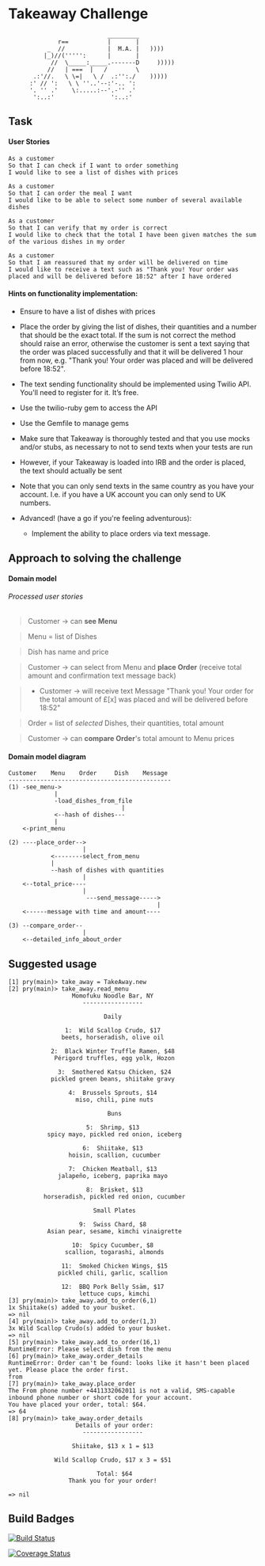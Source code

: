 Takeaway Challenge
==================
```
                            _________
              r==           |       |
           _  //            |  M.A. |   ))))
          |_)//(''''':      |       |
            //  \_____:_____.-------D     )))))
           //   | ===  |   /        \
       .:'//.   \ \=|   \ /  .:'':./    )))))
      :' // ':   \ \ ''..'--:'-.. ':
      '. '' .'    \:.....:--'.-'' .'
       ':..:'                ':..:'

 ```

Task
-----

#### User Stories

```
As a customer
So that I can check if I want to order something
I would like to see a list of dishes with prices

As a customer
So that I can order the meal I want
I would like to be able to select some number of several available dishes

As a customer
So that I can verify that my order is correct
I would like to check that the total I have been given matches the sum of the various dishes in my order

As a customer
So that I am reassured that my order will be delivered on time
I would like to receive a text such as "Thank you! Your order was placed and will be delivered before 18:52" after I have ordered
```

#### Hints on functionality implementation:
  * Ensure to have a list of dishes with prices
  * Place the order by giving the list of dishes, their quantities and a number that should be the exact total. If the sum is not correct the method should raise an error, otherwise the customer is sent a text saying that the order was placed successfully and that it will be delivered 1 hour from now, e.g. "Thank you! Your order was placed and will be delivered before 18:52".
  * The text sending functionality should be implemented using Twilio API. You'll need to register for it. It’s free.
  * Use the twilio-ruby gem to access the API
  * Use the Gemfile to manage gems
  * Make sure that Takeaway is thoroughly tested and that you use mocks and/or stubs, as necessary to not to send texts when your tests are run
  * However, if your Takeaway is loaded into IRB and the order is placed, the text should actually be sent
  * Note that you can only send texts in the same country as you have your account. I.e. if you have a UK account you can only send to UK numbers.

* Advanced! (have a go if you're feeling adventurous):
  * Implement the ability to place orders via text message.

Approach to solving the challenge
-----
#### Domain model

###### Processed user stories

> Customer -> can **see Menu**

> Menu = list of Dishes

> Dish has name and price

> Customer -> can select from Menu and **place Order** (receive total amount and confirmation text message back)

>  - Customer -> will receive text Message "Thank you! Your order for the total amount of £[x] was placed and will be delivered before 18:52"

> Order = list of *selected* Dishes, their quantities, total amount

> Customer -> can **compare Order**'s total amount to Menu prices


#### Domain model diagram

```
Customer    Menu    Order     Dish    Message
----------------------------------------------
(1) -see_menu->
             |
             -load_dishes_from_file
                                |
             <--hash of dishes---            
             |
    <-print_menu

(2) ----place_order-->
                     |
            <--------select_from_menu
            |
            --hash of dishes with quantities
                     |
    <--total_price----
                     |
                      ---send_message----->
                                          |
    <------message with time and amount----

(3) --compare_order--
                     |
    <--detailed_info_about_order              

```


Suggested usage
-----
```
[1] pry(main)> take_away = TakeAway.new
[2] pry(main)> take_away.read_menu
                  Momofuku Noodle Bar, NY
                     -----------------

                           Daily

                1:  Wild Scallop Crudo, $17
               beets, horseradish, olive oil

            2:  Black Winter Truffle Ramen, $48
             Périgord truffles, egg yolk, Hozon

              3:  Smothered Katsu Chicken, $24
            pickled green beans, shiitake gravy

                 4:  Brussels Sprouts, $14
                   miso, chili, pine nuts

                            Buns

                      5:  Shrimp, $13
           spicy mayo, pickled red onion, iceberg

                     6:  Shiitake, $13
                 hoisin, scallion, cucumber

                 7:  Chicken Meatball, $13
              jalapeño, iceberg, paprika mayo

                      8:  Brisket, $13
          horseradish, pickled red onion, cucumber

                        Small Plates

                    9:  Swiss Chard, $8
           Asian pear, sesame, kimchi vinaigrette

                  10:  Spicy Cucumber, $8
                scallion, togarashi, almonds

               11:  Smoked Chicken Wings, $15
              pickled chili, garlic, scallion

               12:  BBQ Pork Belly Ssäm, $17
                    lettuce cups, kimchi
[3] pry(main)> take_away.add_to_order(6,1)
1x Shiitake(s) added to your busket.
=> nil
[4] pry(main)> take_away.add_to_order(1,3)
3x Wild Scallop Crudo(s) added to your busket.
=> nil
[5] pry(main)> take_away.add_to_order(16,1)
RuntimeError: Please select dish from the menu
[6] pry(main)> take_away.order_details
RuntimeError: Order can't be found: looks like it hasn't been placed yet. Please place the order first.
from
[7] pry(main)> take_away.place_order
The From phone number +4411332062011 is not a valid, SMS-capable inbound phone number or short code for your account.
You have placed your order, total: $64.
=> 64
[8] pry(main)> take_away.order_details
                   Details of your order:
                     -----------------

                  Shiitake, $13 x 1 = $13

             Wild Scallop Crudo, $17 x 3 = $51

                         Total: $64
                 Thank you for your order!

=> nil
```

Build Badges
------------------

[![Build Status](https://travis-ci.org/makersacademy/takeaway-challenge.svg?branch=master)](https://travis-ci.org/makersacademy/takeaway-challenge)

[![Coverage Status](https://coveralls.io/repos/github/kateloschinina/takeaway-challenge/badge.svg?branch=master)](https://coveralls.io/github/kateloschinina/takeaway-challenge?branch=master)
